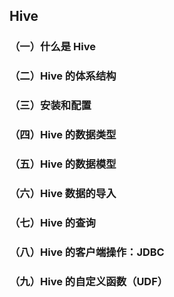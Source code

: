 ## Hive

### （一）什么是 Hive


### （二）Hive 的体系结构


### （三）安装和配置


### （四）Hive 的数据类型


### （五）Hive 的数据模型


### （六）Hive 数据的导入


### （七）Hive 的查询


### （八）Hive 的客户端操作：JDBC


### （九）Hive 的自定义函数（UDF）






